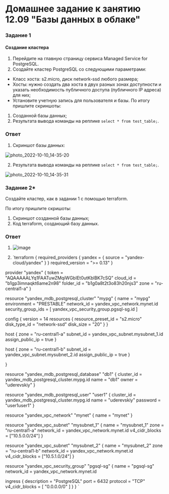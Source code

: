 # Домашнее задание к занятию 12.09 "Базы данных в облаке"
### Задание 1


#### Создание кластера
1. Перейдите на главную страницу сервиса Managed Service for PostgreSQL.
1. Создайте кластер PostgreSQL со следующими параметрами:
- Класс хоста: s2.micro, диск network-ssd любого размера;
- Хосты: нужно создать два хоста в двух  разных зонах доступности  и указать необходимость публичного доступа (публичного IP адреса) для них;
- Установите учетную запись для пользователя и базы.
По итогу пришлите скриншоты:

1) Созданной базы данных;
2) Результата вывода команды на реплике ```select * from test_table;```.

### Ответ 
1) Скриншот базы данных:  

![photo_2022-10-10_14-35-20](https://user-images.githubusercontent.com/105911902/194857822-3719559a-3f2a-401c-9686-5a584859dab5.jpg)

2) Результата вывода команды на реплике ```select * from test_table;```.  

![photo_2022-10-10_14-35-31](https://user-images.githubusercontent.com/105911902/194857727-9aecb557-25f7-4257-81ab-fb0eb9702fdb.jpg)

### Задание 2*

Создайте кластер, как в задании 1 с помощью terraform.


По итогу пришлите скришоты:

1) Скриншот созданной базы данных;
2) Код terraform, создающий базу данных.

### Ответ 
1) ![image](https://user-images.githubusercontent.com/105911902/194858356-84eedca0-d860-4e7e-8b9d-92b3df900826.png)  

2) `terraform {
  required_providers {
    yandex = {
      source = "yandex-cloud/yandex"
    }
  }
  required_version = ">= 0.13"
}

provider "yandex" {
  token     = "AQAAAAALYq1FAATuwZMqiWGbIEt0utKblBK7cSQ"
  cloud_id  = "b1gp3imnaqkt6ame2n98"
  folder_id = "b1g0a8t2t3o83h20njs3"
  zone      = "ru-central1-a"
}

resource "yandex_mdb_postgresql_cluster" "mypg" {
  name                = "mypg"
  environment         = "PRESTABLE"
  network_id          = yandex_vpc_network.mynet.id
  security_group_ids  = [ yandex_vpc_security_group.pgsql-sg.id ]

  config {
    version = 14
    resources {
      resource_preset_id = "s2.micro"
      disk_type_id       = "network-ssd"
      disk_size          = "20"
    }
  }

  host {
    zone      = "ru-central1-a"
    subnet_id = yandex_vpc_subnet.mysubnet_1.id
    assign_public_ip = true
  }

  host {
    zone      = "ru-central1-b"
    subnet_id = yandex_vpc_subnet.mysubnet_2.id
    assign_public_ip = true
  }

}

resource "yandex_mdb_postgresql_database" "db1" {
  cluster_id = yandex_mdb_postgresql_cluster.mypg.id
  name       = "db1"
  owner      = "uderevskiy"
}

resource "yandex_mdb_postgresql_user" "user1" {
  cluster_id = yandex_mdb_postgresql_cluster.mypg.id
  name       = "uderevskiy"
  password   = "user1user1"
}

resource "yandex_vpc_network" "mynet" {
  name = "mynet"
}

resource "yandex_vpc_subnet" "mysubnet_1" {
  name           = "mysubnet_1"
  zone           = "ru-central1-a"
  network_id     = yandex_vpc_network.mynet.id
  v4_cidr_blocks = ["10.5.0.0/24"]
}

resource "yandex_vpc_subnet" "mysubnet_2" {
  name           = "mysubnet_2"
  zone           = "ru-central1-b"
  network_id     = yandex_vpc_network.mynet.id
  v4_cidr_blocks = ["10.5.1.0/24"]
}


resource "yandex_vpc_security_group" "pgsql-sg" {
  name       = "pgsql-sg"
  network_id = yandex_vpc_network.mynet.id

  ingress {
    description    = "PostgreSQL"
    port           = 6432
    protocol       = "TCP"
    v4_cidr_blocks = [ "0.0.0.0/0" ]
  }
}
`
